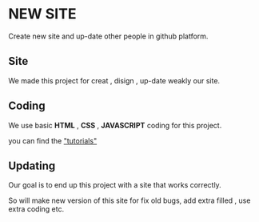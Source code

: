 # NEW SITE

Create new site and up-date other people in github platform.

## Site
We made this project for creat , disign , up-date weakly our site.


## Coding
We use basic **HTML** , **CSS** , **JAVASCRIPT** coding for this project.

you can find the ["tutorials"](https://www.w3schools.com/)


## Updating 
Our goal is to end up this project with a site that works correctly.

So will make new version of this site for fix old bugs, add extra filled , use extra coding etc.
